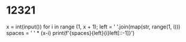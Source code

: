 # 12321
x = int(input())
for i in range (1, x + 1);
  left = ' '.join(map(str, range(1, i)))
  spaces = ' ' * (x-i)
  print(f'{spaces}{left}{i}left[::-1]}')
